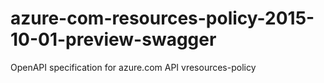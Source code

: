 # azure-com-resources-policy-2015-10-01-preview-swagger
OpenAPI specification for azure.com API vresources-policy
